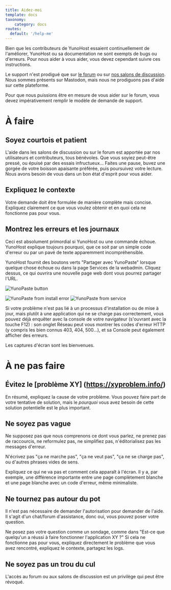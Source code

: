 ```yaml
---
title: Aidez-moi
template: docs
taxonomy:
    category: docs
routes:
  default: '/help-me'
---
```


Bien que les contributeurs de YunoHost essaient continuellement de l'améliorer, YunoHost ou sa documentation ne sont exempts de bugs ou d'erreurs. Pour nous aider à vous aider, vous devez cependant suivre ces instructions.

Le support n'est prodigué que sur [le forum](https://forum.yunohost.org?target=_blank) ou sur [nos salons de discussion](/chat_rooms?target=_blank). 
Nous sommes présents sur Mastodon, mais nous ne prodiguons pas d'aide sur cette plateforme.

Pour que nous puissions être en mesure de vous aider sur le forum, vous devez impérativement remplir le modèle de demande de support.

# À faire 

## Soyez courtois et patient

L'aide dans les salons de discussion ou sur le forum est apportée par nos utilisateurs et contributeurs, tous bénévoles. Que vous soyiez peut-être pressé, ou épuisé par des essais infructueux... Faites une pause, buvez une gorgée de votre boisson apaisante préférée, puis poursuivez votre lecture. Nous avons besoin de vous dans un bon état d'esprit pour vous aider.

## Expliquez le contexte
Votre demande doit être formulée de manière complète mais concise. Expliquez clairement ce que vous voulez obtenir et en quoi cela ne fonctionne pas pour vous.

## Montrez les erreurs et les journaux
Ceci est absolument primordial si YunoHost ou une commande échoue. YunoHost explique toujours pourquoi, que ce soit par un simple code d'erreur ou par un pavé de texte apparemment incompréhensible.

YunoHost fournit des boutons verts "Partager avec YunoPaste" lorsque quelque chose échoue ou dans la page Services de la webadmin. Cliquez dessus, ce qui ouvrira une nouvelle page web dont vous pourrez partager l'URL.

![YunoPaste button](image://yunopaste.png)

![YunoPaste from install error](image://yunopaste_install.mp4?loop=1&controls=0&autoplay=1&muted)
![YunoPaste from service](image://yunopaste_service.mp4?loop=1&controls=0&autoplay=1&muted)

Si votre problème n'est pas lié à un processus d'installation ou de mise à jour, mais plutôt à une application qui ne se charge pas correctement, vous pouvez déjà enquêter avec la console de votre navigateur (s'ouvrant avec la touche F12) : son onglet Réseau peut vous montrer les codes d'erreur HTTP (y compris les bien connus 403, 404, 500...), et sa Console peut également afficher des erreurs.

Les captures d'écran sont les bienvenues.

# À ne pas faire

## Évitez le [problème XY] (https://xyproblem.info/)
En résumé, expliquez la cause de votre problème. Vous pouvez faire part de votre tentative de solution, mais le *pourquoi* vous avez besoin de cette solution potentielle est le plus important.

## Ne soyez pas vague
Ne supposez pas que nous comprenons ce dont vous parlez, ne prenez pas de raccourcis, ne reformulez pas, ne simplifiez pas, n'éditorialisez pas les messages d'erreur.

N'écrivez pas "ça ne marche pas", "ça ne veut pas", "ça ne se charge pas", ou d'autres phrases vides de sens.

Expliquez ce qui ne va pas et comment cela apparaît à l'écran. Il y a, par exemple, une différence importante entre une page complètement blanche et une page blanche avec un code d'erreur, même minimaliste.

## Ne tournez pas autour du pot

Il n'est pas nécessaire de demander l'autorisation pour demander de l'aide. Il s'agit d'un chat/forum d'assistance, donc oui, vous pouvez poser votre question.

Ne posez pas votre question comme un sondage, comme dans "Est-ce que quelqu'un a réussi à faire fonctionner l'application XY ?" Si cela ne fonctionne pas pour vous, expliquez directement le problème que vous avez rencontré, expliquez le contexte, partagez les logs.

## Ne soyez pas un trou du cul
L'accès au forum ou aux salons de discussion est un privilège qui peut être révoqué.

